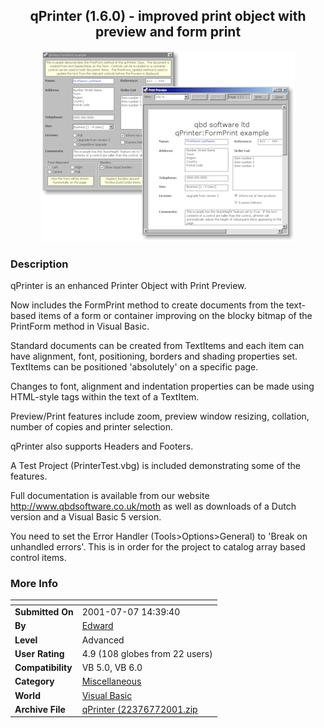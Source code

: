 ﻿<div align="center">

## qPrinter \(1\.6\.0\) \- improved print object with preview and form print

<img src="PIC200177117337453.jpg">
</div>

### Description

qPrinter is an enhanced Printer Object with Print Preview.

Now includes the FormPrint method to create documents from the text-based items of a form or container improving on the blocky bitmap of the PrintForm method in Visual Basic.

Standard documents can be created from TextItems and each item can have alignment, font, positioning, borders and shading properties set. TextItems can be positioned 'absolutely' on a specific page.

Changes to font, alignment and indentation properties can be made using HTML-style tags within the text of a TextItem.

Preview/Print features include zoom, preview window resizing, collation, number of copies and printer selection.

qPrinter also supports Headers and Footers.

A Test Project (PrinterTest.vbg) is included demonstrating some of the features.

Full documentation is available from our website http://www.qbdsoftware.co.uk/moth as well as downloads of a Dutch version and a Visual Basic 5 version.

You need to set the Error Handler (Tools>Options>General) to 'Break on unhandled errors'. This is in order for the project to catalog array based control items.
 
### More Info
 


<span>             |<span>
---                |---
**Submitted On**   |2001-07-07 14:39:40
**By**             |[Edward](https://github.com/Planet-Source-Code/PSCIndex/blob/master/ByAuthor/edward.md)
**Level**          |Advanced
**User Rating**    |4.9 (108 globes from 22 users)
**Compatibility**  |VB 5\.0, VB 6\.0
**Category**       |[Miscellaneous](https://github.com/Planet-Source-Code/PSCIndex/blob/master/ByCategory/miscellaneous__1-1.md)
**World**          |[Visual Basic](https://github.com/Planet-Source-Code/PSCIndex/blob/master/ByWorld/visual-basic.md)
**Archive File**   |[qPrinter \(22376772001\.zip](https://github.com/Planet-Source-Code/edward-qprinter-1-6-0-improved-print-object-with-preview-and-form-print__1-24811/archive/master.zip)








